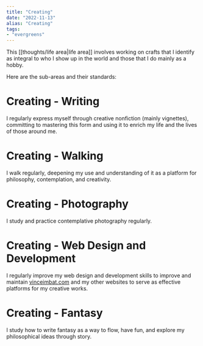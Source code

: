 ```yaml
---
title: "Creating"
date: "2022-11-13"
alias: "Creating"
tags:
- "evergreens"
---
```

This [[thoughts/life area|life area]] involves working on crafts that I identify as integral to who I show up in the world and those that I do mainly as a hobby.

Here are the sub-areas and their standards:

# Creating - Writing

I regularly express myself through creative nonfiction (mainly vignettes), committing to mastering this form and using it to enrich my life and the lives of those around me.

# Creating - Walking

I walk regularly, deepening my use and understanding of it as a platform for philosophy, contemplation, and creativity.

# Creating - Photography

I study and practice contemplative photography regularly.

# Creating - Web Design and Development

I regularly improve my web design and development skills to improve and maintain [vinceimbat.com](http://vinceimbat.com/) and my other websites to serve as effective platforms for my creative works.

# Creating - Fantasy

I study how to write fantasy as a way to flow, have fun, and explore my philosophical ideas through story.
